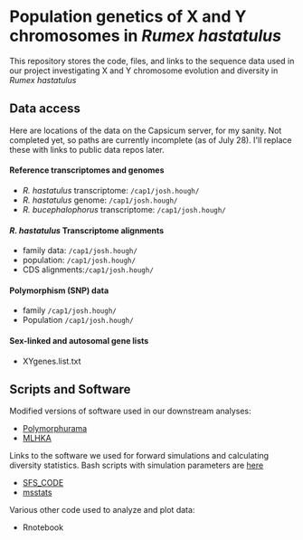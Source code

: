 # Population genetics of X and Y chromosomes in _Rumex hastatulus_

This repository stores the code, files, and links to the sequence data used in our project investigating X and Y chromosome evolution and diversity in  _Rumex hastatulus_

## Data access

Here are locations of the data on the Capsicum server, for my sanity. Not completed yet, so paths are currently incomplete (as of July 28). I'll replace these with links to public data repos later.

#### Reference transcriptomes and genomes
+ _R. hastatulus_ transcriptome: ```/cap1/josh.hough/```
+ _R. hastatulus_ genome: ```/cap1/josh.hough/```
+ _R. bucephalophorus_ transcriptome: ```/cap1/josh.hough/```

#### _R. hastatulus_ Transcriptome alignments
+ family data: ```/cap1/josh.hough/```
+ population: ```/cap1/josh.hough/```
+ CDS alignments:```/cap1/josh.hough/```

#### Polymorphism (SNP) data
+ family ```/cap1/josh.hough/```
+ Population ```/cap1/josh.hough/```

#### Sex-linked and autosomal gene lists

+ XYgenes.list.txt

## Scripts and Software

Modified versions of software used in our downstream analyses:

+ [Polymorphurama](https://github.com/houghjosh/XYdiversity/tree/master/Polymorphurama_modified)
+ [MLHKA](https://github.com/houghjosh/XYdiversity/tree/master/MLHKA_modified)

Links to the software we used for forward simulations and calculating diversity statistics. Bash scripts with simulation parameters are [here](https://github.com/houghjosh/XYdiversity/tree/master/SFS_code)


+ [SFS_CODE](http://sfscode.sourceforge.net/SFS_CODE/index/index.html)
+ [msstats](https://github.com/molpopgen/msstats)

Various other code used to analyze and plot data:

+ Rnotebook
